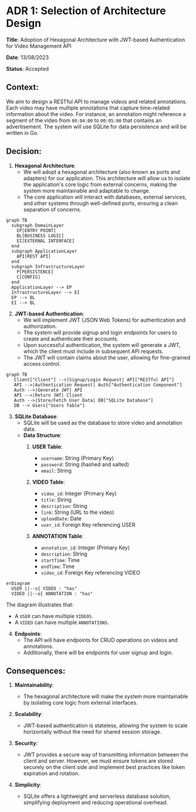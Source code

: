 # ADR 1: Selection of Architecture Design

**Title**: Adoption of Hexagonal Architecture with JWT-based Authentication for Video Management API

**Date**: 13/08/2023

**Status**: Accepted

## **Context**:

We aim to design a RESTful API to manage videos and related annotations. Each video may have multiple annotations that capture time-related information about the video. For instance, an annotation might reference a segment of the video from `00:04:00` to `00:05:00` that contains an advertisement. The system will use SQLite for data persistence and will be written in Go.

## **Decision**:

1. **Hexagonal Architecture**:
   - We will adopt a hexagonal architecture (also known as ports and adapters) for our application. This architecture will allow us to isolate the application's core logic from external concerns, making the system more maintainable and adaptable to change.
   - The core application will interact with databases, external services, and other systems through well-defined ports, ensuring a clean separation of concerns.

```mermaid
graph TB
  subgraph DomainLayer
    EP[ENTRY POINT]
    BL[BUSINESS LOGIC]
    EI[EXTERNAL INTERFACE]
  end
  subgraph ApplicationLayer
    API[REST API]
  end
  subgraph InfrastructureLayer
    P[PERSISTENCE]
    C[CONFIG]
  end
  ApplicationLayer --> EP
  InfrastructureLayer --> EI
  EP --> BL
  EI --> BL
```

2. **JWT-based Authentication**:
   - We will implement JWT (JSON Web Tokens) for authentication and authorization.
   - The system will provide signup and login endpoints for users to create and authenticate their accounts.
   - Upon successful authentication, the system will generate a JWT, which the client must include in subsequent API requests.
   - The JWT will contain claims about the user, allowing for fine-grained access control.
```mermaid
graph TB
   Client["Client"] -->|Signup/Login Request| API["RESTful API"]
   API -->|Authentication Request| Auth["Authentication Component"]
   Auth -->|Generate JWT| API
   API -->|Return JWT| Client
   Auth -->|Store/Fetch User Data| DB["SQLite Database"]
   DB --> Users["Users Table"]
```

3. **SQLite Database**:
   - SQLite will be used as the database to store video and annotation data.
   - **Data Structure**:
      1. **USER Table**:
         - `username`: String (Primary Key)
         - `password`: String (hashed and salted)
         - `email`: String

      2. **VIDEO Table**:
         - `video_id`: Integer (Primary Key)
         - `title`: String
         - `description`: String
         - `link`: String (URL to the video)
         - `uploadDate`: Date
         - `user_id`: Foreign Key referencing USER

      3. **ANNOTATION Table**:
         - `annotation_id`: Integer (Primary Key)
         - `description`: String
         - `startTime`: Time
         - `endTime`: Time
         - `video_id`: Foreign Key referencing VIDEO

```mermaid
erDiagram
  USER ||--o{ VIDEO : "has"
  VIDEO ||--o{ ANNOTATION : "has"
```
The diagram illustrates that:
- A `USER` can have multiple `VIDEOS`.
- A `VIDEO` can have multiple `ANNOTATIONS`.

4. **Endpoints**:
   - The API will have endpoints for CRUD operations on videos and annotations.
   - Additionally, there will be endpoints for user signup and login.


## **Consequences**:

1. **Maintainability**:
   - The hexagonal architecture will make the system more maintainable by isolating core logic from external interfaces.
   
2. **Scalability**:
   - JWT-based authentication is stateless, allowing the system to scale horizontally without the need for shared session storage.

3. **Security**:
   - JWT provides a secure way of transmitting information between the client and server. However, we must ensure tokens are stored securely on the client side and implement best practices like token expiration and rotation.

4. **Simplicity**:
   - SQLite offers a lightweight and serverless database solution, simplifying deployment and reducing operational overhead.

